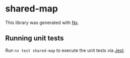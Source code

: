 # shared-map

This library was generated with [Nx](https://nx.dev).

## Running unit tests

Run `nx test shared-map` to execute the unit tests via [Jest](https://jestjs.io).
